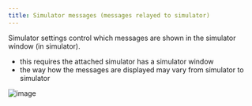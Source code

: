 ```yaml
---
title: Simulator messages (messages relayed to simulator)
---
```


Simulator settings control which messages are shown in the simulator
window (in simulator).

-   this requires the attached simulator has a simulator window
-   the way how the messages are displayed may vary from simulator to
    simulator

![image](http://img.swift-project.org/simmessages.png)

